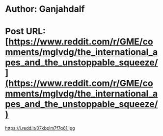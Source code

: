 # Author: Ganjahdalf
# Post URL: [https://www.reddit.com/r/GME/comments/mglvdg/the_international_apes_and_the_unstoppable_squeeze/](https://www.reddit.com/r/GME/comments/mglvdg/the_international_apes_and_the_unstoppable_squeeze/)


https://i.redd.it/07kbplm7f7q61.jpg